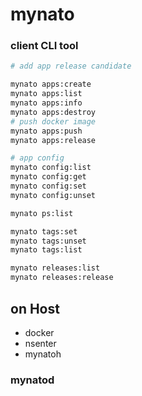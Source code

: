mynato
======

### client CLI tool

```sh
# add app release candidate

mynato apps:create
mynato apps:list
mynato apps:info
mynato apps:destroy
# push docker image
mynato apps:push
mynato apps:release

# app config
mynato config:list
mynato config:get
mynato config:set
mynato config:unset

mynato ps:list

mynato tags:set
mynato tags:unset
mynato tags:list

mynato releases:list
mynato releases:release

```

## on Host

* docker
* nsenter
* mynatoh

### mynatod

```sh

```
